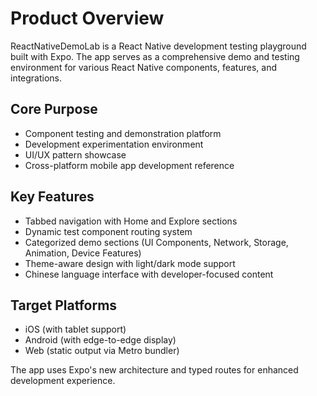 # Product Overview

ReactNativeDemoLab is a React Native development testing playground built with Expo. The app serves as a comprehensive demo and testing environment for various React Native components, features, and integrations.

## Core Purpose
- Component testing and demonstration platform
- Development experimentation environment  
- UI/UX pattern showcase
- Cross-platform mobile app development reference

## Key Features
- Tabbed navigation with Home and Explore sections
- Dynamic test component routing system
- Categorized demo sections (UI Components, Network, Storage, Animation, Device Features)
- Theme-aware design with light/dark mode support
- Chinese language interface with developer-focused content

## Target Platforms
- iOS (with tablet support)
- Android (with edge-to-edge display)
- Web (static output via Metro bundler)

The app uses Expo's new architecture and typed routes for enhanced development experience.